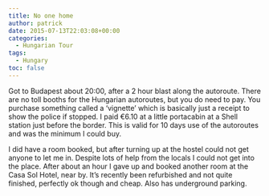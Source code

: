 ```yaml
---
title: No one home
author: patrick
date: 2015-07-13T22:03:08+00:00
categories:
  - Hungarian Tour
tags:
  - Hungary
toc: false
---
```

Got to Budapest about 20:00, after a 2 hour blast along the autoroute. There are no toll booths for the Hungarian autoroutes, but you do need to pay. You purchase something called a ‘vignette’ which is basically just a receipt to show the police if stopped. I paid €6.10 at a little portacabin at a Shell station just before the border. This is valid for 10 days use of the autoroutes and was the minimum I could buy.

I did have a room booked, but after turning up at the hostel could not get anyone to let me in. Despite lots of help from the locals I could not get into the place. After about an hour I gave up and booked another room at the Casa Sol Hotel, near by. It’s recently been refurbished and not quite finished, perfectly ok though and cheap. Also has underground parking.
